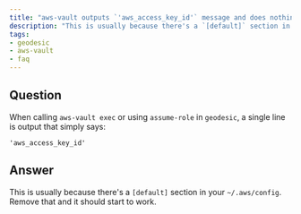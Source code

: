 ```yaml
---
title: "aws-vault outputs `'aws_access_key_id'` message and does nothing"
description: "This is usually because there's a `[default]` section in your `~/.aws/config`"
tags:
- geodesic
- aws-vault
- faq
---
```


## Question

When calling `aws-vault exec` or using `assume-role` in `geodesic`, a single line is output that simply says:

```
'aws_access_key_id'
```

## Answer

This is usually because there's a `[default]` section in your `~/.aws/config`. Remove that and it should start to work.

